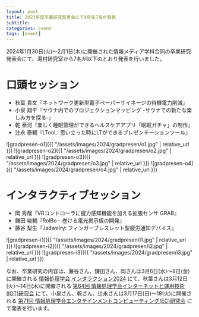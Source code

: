 ```yaml
---
layout: post
title: 2023年度卒業研究発表会にて4年生7名が発表
subtitle: 
categories: event
tags: [event]
---
```


2024年1月30日(火)〜2月1日(木)に開催された情報メディア学科合同の卒業研究発表会にて、湯村研究室から7名が以下のとおり発表を行いました。

# 口頭セッション
- 秋葉 貴文『ネットワーク更新型電子ペーパーサイネージの待機電力削減』
- 小泉 翔平『サウナ内でのプロジェクションマッピング -サウナでの新たな楽しみ方を探る-』
- 乾 泰河『楽しく睡眠管理ができるヘルスケアアプリ「眠眠ガチャ」の制作』
- 辻永 泰輔『LTooL: 思い立った時にLTができるプレゼンテーションツール』

![gradpresen-o1]({{ "/assets/images/2024/gradpresen/o1.jpg" | relative_url }})
![gradpresen-o2]({{ "/assets/images/2024/gradpresen/o2.jpg" | relative_url }})
![gradpresen-o3]({{ "/assets/images/2024/gradpresen/o3.jpg" | relative_url }})
![gradpresen-o4]({{ "/assets/images/2024/gradpresen/o4.jpg" | relative_url }})

# インタラクティブセッション
- 岡 秀哉『VRコントローラに握力感知機能を加える拡張センサ GRAB』
- 鎌田 峻輔『RolBo – 巻ける電光掲示板の開発』
- 藤谷 梨生『Jadwelry: フィンガーブレスレット型疲労通知デバイス』

![gradpresen-i1]({{ "/assets/images/2024/gradpresen/i1.jpg" | relative_url }})
![gradpresen-i2]({{ "/assets/images/2024/gradpresen/i2.jpg" | relative_url }})
![gradpresen-i3]({{ "/assets/images/2024/gradpresen/i3.jpg" | relative_url }})

なお、卒業研究の内容は、藤谷さん、鎌田さん、岡さんは3月6日(水)〜8日(金)に開催される [情報処理学会 インタラクション2024](https://www.interaction-ipsj.org/2024/) にて、秋葉さんは3月12日(火)〜14日(木)に開催される [第64回 情報処理学会インターネットと運用技術(IOT)研究会](https://www.iot.ipsj.or.jp/meeting/64-program/) にて、小泉さん、乾さん、辻永さんは3月17日(日)〜19(火)に開催される [第71回 情報処理学会エンタテインメントコンピューティング(EC)研究会](https://entcomp.org/sig/?p=1087) にて発表を行います。
